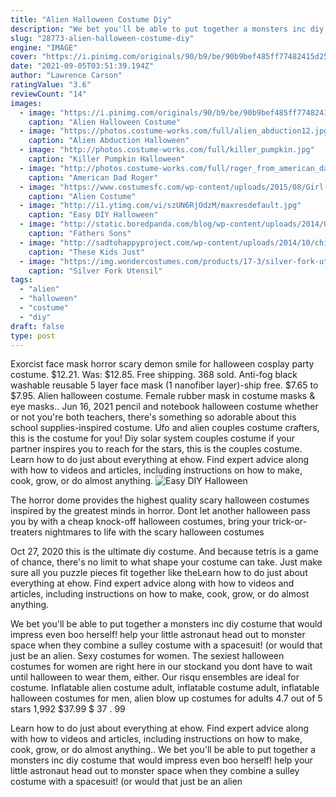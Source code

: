 ```yaml
---
title: "Alien Halloween Costume Diy"
description: "We bet you'll be able to put together a monsters inc diy costume that would impress even boo herself! help your little astronaut head out to monster space when they combine a sulley costume with a spacesuit! (or would that just be an alien"
slug: "28773-alien-halloween-costume-diy"
engine: "IMAGE"
cover: "https://i.pinimg.com/originals/90/b9/be/90b9bef485ff77482415d259ef819460.jpg"
date: "2021-09-05T03:51:39.194Z"
author: "Lawrence Carson"
ratingValue: "3.6"
reviewCount: "14"
images:
  - image: "https://i.pinimg.com/originals/90/b9/be/90b9bef485ff77482415d259ef819460.jpg"
    caption: "Alien Halloween Costume"
  - image: "https://photos.costume-works.com/full/alien_abduction12.jpg"
    caption: "Alien Abduction Halloween"
  - image: "http://photos.costume-works.com/full/killer_pumpkin.jpg"
    caption: "Killer Pumpkin Halloween"
  - image: "http://photos.costume-works.com/full/roger_from_american_dad21.jpg"
    caption: "American Dad Roger"
  - image: "https://www.costumesfc.com/wp-content/uploads/2015/08/Girl-Alien-Costume.jpg"
    caption: "Alien Costume"
  - image: "http://i1.ytimg.com/vi/szUN6RjOdzM/maxresdefault.jpg"
    caption: "Easy DIY Halloween"
  - image: "http://static.boredpanda.com/blog/wp-content/uploads/2014/09/creative-halloween-costumes-2__605.jpg"
    caption: "Fathers Sons"
  - image: "http://sadtohappyproject.com/wp-content/uploads/2014/10/children-halloween-costumes26.jpg"
    caption: "These Kids Just"
  - image: "https://img.wondercostumes.com/products/17-3/silver-fork-utensil-mens-costume.jpg"
    caption: "Silver Fork Utensil"
tags:
  - "alien"
  - "halloween"
  - "costume"
  - "diy"
draft: false
type: post
---
```


Exorcist face mask horror scary demon smile for halloween cosplay party costume. $12.21. Was: $12.85. Free shipping. 368 sold. Anti-fog black washable reusable 5 layer face mask (1 nanofiber layer)-ship free. $7.65 to $7.95.  Alien halloween costume. Female rubber mask in costume masks & eye masks.. Jun 16, 2021 pencil and notebook halloween costume whether or not you're both teachers, there's something so adorable about this school supplies-inspired costume.  Ufo and alien couples costume crafters, this is the costume for you! Diy solar system couples costume if your partner inspires you to reach for the stars, this is the couples costume. Learn how to do just about everything at ehow. Find expert advice along with how to videos and articles, including instructions on how to make, cook, grow, or do almost anything.
![Easy DIY Halloween](http://i1.ytimg.com/vi/szUN6RjOdzM/maxresdefault.jpg "Easy DIY Halloween")

The horror dome provides the highest quality scary halloween costumes inspired by the greatest minds in horror. Dont let another halloween pass you by with a cheap knock-off halloween costumes, bring your trick-or-treaters nightmares to life with the scary halloween costumes
<!--inArticleAds-->

<!--galleryOne-->

Oct 27, 2020 this is the ultimate diy costume. And because tetris is a game of chance, there's no limit to what shape your costume can take. Just make sure all you puzzle pieces fit together like theLearn how to do just about everything at ehow. Find expert advice along with how to videos and articles, including instructions on how to make, cook, grow, or do almost anything.
<!--inArticleAds-->

<!--galleryTwo-->

We bet you'll be able to put together a monsters inc diy costume that would impress even boo herself! help your little astronaut head out to monster space when they combine a sulley costume with a spacesuit! (or would that just be an alien. Sexy costumes for women. The sexiest halloween costumes for women are right here in our stockand you dont have to wait until halloween to wear them, either. Our risqu ensembles are ideal for costume. Inflatable alien costume adult, inflatable costume adult, inflatable halloween costumes for men, alien blow up costumes for adults 4.7 out of 5 stars 1,992 $37.99 $ 37 . 99
<!--galleryThree-->

Learn how to do just about everything at ehow. Find expert advice along with how to videos and articles, including instructions on how to make, cook, grow, or do almost anything.. We bet you'll be able to put together a monsters inc diy costume that would impress even boo herself! help your little astronaut head out to monster space when they combine a sulley costume with a spacesuit! (or would that just be an alien